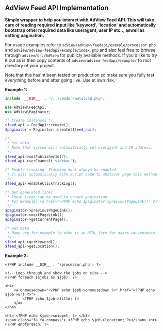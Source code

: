 ## AdView Feed API Implementation

**Simple wrapper to help you interact with AdView Feed API. This will take care of reading required input like 'keyword', 'location' and automatically bootstrap other required data like useragent, user IP etc.., aswell as setting pagination.**

For usage examples refer to `adview/adview-feedapi/example/processor.php` and `adview/adview-feedapi/example/index.php` and also feel free to browse through `adview/src/AdView` for publicly available methods. If you'd like to try it out as is then copy contents of `adview/adview-feedapi/example/` to root directory of your project.

Note that this has'nt been tested on production so make sure you fully test everything before and after going live. Use at own risk.


**Example 1:**
```PHP
include  __DIR__  . '/../vendor/autoload.php';

use AdView\FeedApi;
use AdView\Paginator;

/* Create instances */
$feed_api = FeedApi::create();
$paginator = Paginator::create($feed_api);

/*
 * Set data.
 * Note that system will automatically set useragent and IP address.
 */
$feed_api->setPublisherId(7);
$feed_api->setChannel('sidebar');

/* Enable tracking. Tracking must always be enabled
 * It will automatically echo script code to whatever page this method is invoked on.
 */
$feed_api->enableClickTracking();

/* Get generated links
 * These links can be used to create pagination.
 * For example: <a href="<?PHP echo $paginator->previousPageLink(); ?>">Previous</a>
 */
$paginator->previousPageLink();
$paginator->nextPageLink();
$paginator->getCurrentPage();

/* Get data
 * Many use for example to echo it in HTML form for users convenience.
 */
$feed_api->getKeyword();
$feed_api->getLocation();
```

**Example 2:**
```
<?PHP include __DIR__ . '/processor.php'; ?>

<!-- Loop through and show the jobs on site -->
<?PHP foreach ($jobs as $job): ?>

<h4>
    <a onmousedown="<?PHP echo $job->onmousedown ?>" href="<?PHP echo $job->url ?>">
        <?PHP echo $job->title; ?>
    </a>
</h4>

<h5> <?PHP echo $job->snippet; ?> </h5>
<span class="fa fa-compass"> <?PHP echo $job->location; ?></span> <hr>
<?PHP endforeach; ?>
  ```
